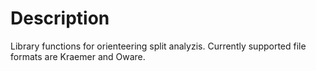 # Description
Library functions for orienteering split analyzis. Currently supported file 
formats are Kraemer and Oware.